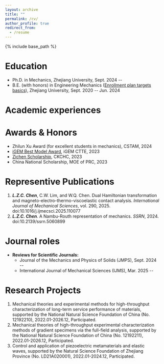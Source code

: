 ```yaml
---
layout: archive
title: ""
permalink: /cv/
author_profile: true
redirect_from:
  - /resume
---
```

{% include base_path %}

# Education
* Ph.D. in Mechanics, Zhejiang University, Sept. 2024 -- 
* B.E. (with honors) in Engineering Mechanics ([Enrollment plan targets basics](https://english.www.gov.cn/statecouncil/ministries/202001/16/content_WS5e1fbffcc6d0891feec02516.html)), Zhejiang University, Sept. 2020 -- Jun. 2024

# Academic experiences

# Awards & Honors
* Zhilun Xu Award (for excellent students in mechanics), CSTAM, 2024
* [iGEM Best Model Award](https://2023.igem.wiki/zju-china/model), iGEM CTTE, 2023
* [Zichen Scholarship](https://www.sohu.com/a/747012275_121124334), CKCHC, 2023
* China National Scholarship, MOE of PRC, 2023

# Representive Publications
1.	***L.Z.C. Chen***, C.W. Lim, and W.Q. Chen. Dual Hamiltonian transformation and magneto-electro-thermo-viscoelastic contact analysis. *International Journal of Mechanical Sciences*, vol. 290, 2025. doi:10.1016/j.ijmecsci.2025.110077
2.	***L.Z.C. Chen***. A Nambu-Routh representation of mechanics. *SSRN*, 2024. doi:10.2139/ssrn.5060899


# Journal roles
* **Reviews for Scientific Journals:**
  * Journal of the Mechanics and Physics of Solids (JMPS), Sept. 2024 --
  * International Journal of Mechanical Sciences (IJMS), Mar. 2025 --

# Research Projects
1. Mechanical theories and experimental methods for high-throughput characterization of long-term service performance of materials, supported by the National Natural Science Foundation of China (No. 12192210), 2022.01-2026.12, Participated.
2. Mechanical theories of high-throughput experimental characterization methods of gradient specimens via the full-field analysis, supported by the National Natural Science Foundation of China (No. 12192211), 2022.01-2026.12, Participated.
3.	Control and application of piezoelectric metamaterials and elastic waves, supported by the Natural Science Foundation of Zhejiang Province (No. LD21A020001), 2022.01-2024.12, Participated.

<!--
## Publications (Papers & Conferences & Software)
  <ul>{% for post in site.publications reversed %}
    {% include archive-single-cv.html %}
  {% endfor %}</ul>
  
## Talks
  <ul>{% for post in site.talks reversed %}
    {% include archive-single-talk-cv.html  %}
  {% endfor %}</ul>
  
Teaching
======
  <ul>{% for post in site.teaching reversed %}
    {% include archive-single-cv.html %}
  {% endfor %}</ul>
  -->
